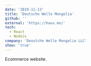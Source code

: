 ```yaml
---
date: '2019-11-13'
title: 'Deutsche Welle Mongolia'
github: ''
external: 'https://haus.mn/'
tech:
  - React
  - NodeJs
company: 'Deustche Welle Mongolia LLC'
show: 'true'
---
```


Ecommerce website.
